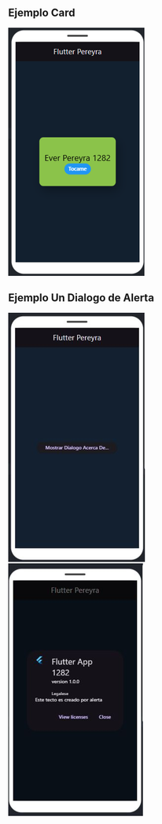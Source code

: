 ## Ejemplo Card
![la tarjeta](card.png)

## Ejemplo Un Dialogo de Alerta

![la tarjeta](dialogo.jpg)
![la tarjeta](dialogor.jpg)